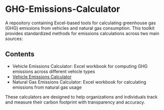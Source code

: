 # GHG-Emissions-Calculator

A repository containing Excel-based tools for calculating greenhouse gas (GHG) emissions from vehicles and natural gas consumption. This toolkit provides standardized methods for emissions calculations across two main sources:

## Contents
- Vehicle Emissions Calculator: Excel workbook for computing GHG emissions across different vehicle types
- [Vehicle Emissions Calculator](https://github.com/TeiAd/GHG-Calculations-/commit/9eb08c8d3465affb5a25663a50fdd2211ae5f760#diff-da55b53658da20f7e0679a06064d0712451f2a2e70037ff8f2e5bb83667a417e)
- Natural Gas Emissions Calculator: Excel workbook for calculating emissions from natural gas usage

These calculators are designed to help organizations and individuals track and measure their carbon footprint with transparency and accuracy.
